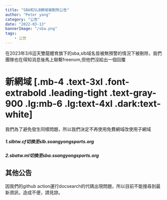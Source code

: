 ```yaml
---
title: "SBA和SLB網域被刪除公告"
author: "Peter yang"
category: "公告"
date: "2022-03-13"
bannerImage: "/sba.png"
tags:
    - 公告
---
```

在2023年3/6這天雙龍體育旗下的sba,slb域名皆被無預警的情況下被刪除，我們團隊也在得知消息後馬上聯繫freenom,但他們沒給出一個回覆
# 新網域 [.mb-4 .text-3xl .font-extrabold .leading-tight .text-gray-900 .lg:mb-6 .lg:text-4xl .dark:text-white]
我們為了避免發生同樣問題，所以我們決定不再使用免費網域改使用子網域
##### 1.slbtw.cf切換至slb.ssangyongsports.org
##### 2.sbatw.ml切換至sba.ssangyongsports.org
## 其他公告
因我們的github action運行docsearch的代碼出現問題，所以目前不能搜尋到最新資訊，造成不便，請見諒。

 
